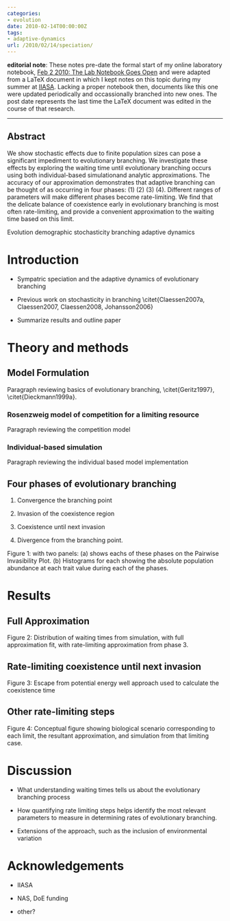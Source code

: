 ```yaml
---
categories:
- evolution
date: 2010-02-14T00:00:00Z
tags:
- adaptive-dynamics
url: /2010/02/14/speciation/
---
```


**editorial note**: These notes pre-date the formal start of my online
laboratory notebook, [Feb 2 2010: The Lab Notebook Goes Open](http://carlboettiger.info/2010/02/02/The-Lab-Notebook-Goes-Open-.html)
and were adapted from a LaTeX document in which I kept notes on this topic
during my summer at [IIASA](http://www.iiasa.ac.at/).  Lacking a proper notebook then, documents
like this one were updated periodically and occassionally branched into
new ones.  The post date represents the last time the 
LaTeX document was edited in the course of that research. 

--------------------------------------------------------------

Abstract
--------

We show stochastic effects due to finite population sizes can pose a
significant impediment to evolutionary branching. We investigate these
effects by exploring the waiting time until evolutionary branching
occurs using both individual-based simulationand analytic
approximations. The accuracy of our approximation demonstrates that
adaptive branching can be thought of as occurring in four phases: (1)
(2) (3) (4). Different ranges of parameters will make different phases
become rate-limiting. We find that the delicate balance of coexistence
early in evolutionary branching is most often rate-limiting, and provide
a convenient approximation to the waiting time based on this limit.

Evolution demographic stochasticity branching adaptive dynamics

Introduction
============

-   Sympatric speciation and the adaptive dynamics of evolutionary
    branching

-   Previous work on stochasticity in branching
    \citet{Claessen2007a, Claessen2007, Claessen2008, Johansson2006}

-   Summarize results and outline paper

Theory and methods
==================

Model Formulation
-----------------

Paragraph reviewing basics of evolutionary branching,
\citet{Geritz1997}, \citet{Dieckmann1999a}.

### Rosenzweig model of competition for a limiting resource

Paragraph reviewing the competition model

### Individual-based simulation

Paragraph reviewing the individual based model implementation

Four phases of evolutionary branching
-------------------------------------

1.  Convergence the branching point

2.  Invasion of the coexistence region

3.  Coexistence until next invasion

4.  Divergence from the branching point.

Figure 1: with two panels: (a) shows eachs of these phases on the
Pairwise Invasibility Plot. (b) Histograms for each showing the absolute
population abundance at each trait value during each of the phases.

Results
=======

Full Approximation
------------------

Figure 2: Distribution of waiting times from simulation, with full
approximation fit, with rate-limiting approximation from phase 3.

Rate-limiting coexistence until next invasion
---------------------------------------------

Figure 3: Escape from potential energy well approach used to calculate
the coexistence time

Other rate-limiting steps
-------------------------

Figure 4: Conceptual figure showing biological scenario corresponding to
each limit, the resultant approximation, and simulation from that
limiting case.

Discussion
==========

-   What understanding waiting times tells us about the evolutionary
    branching process

-   How quantifying rate limiting steps helps identify the most relevant
    parameters to measure in determining rates of evolutionary
    branching.

-   Extensions of the approach, such as the inclusion of environmental
    variation

Acknowledgements
================

-   IIASA

-   NAS, DoE funding

-   other?


